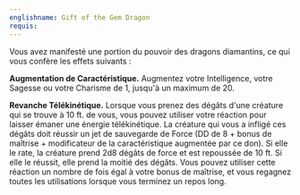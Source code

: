 ```yaml
---
englishname: Gift of the Gem Dragon
requis:
---
```

Vous avez manifesté une portion du pouvoir des dragons diamantins, ce qui vous confère les effets suivants :

**Augmentation de Caractéristique.** Augmentez votre Intelligence, votre Sagesse ou votre Charisme de 1, jusqu'à un maximum de 20.

**Revanche Télékinétique.** Lorsque vous prenez des dégâts d'une créature qui se trouve à 10 ft. de vous, vous pouvez utiliser votre réaction pour laisser émaner une énergie télékinétique. La créature qui vous a infligé ces dégâts doit réussir un jet de sauvegarde de Force (DD de 8 + bonus de maîtrise + modificateur de la caractéristique augmentée par ce don). Si elle le rate, la créature prend 2d8 dégâts de force et est repoussée de 10 ft. Si elle le réussit, elle prend la moitié des dégâts. Vous pouvez utiliser cette réaction un nombre de fois égal à votre bonus de maîtrise, et vous regagnez toutes les utilisations lorsque vous terminez un repos long. 
